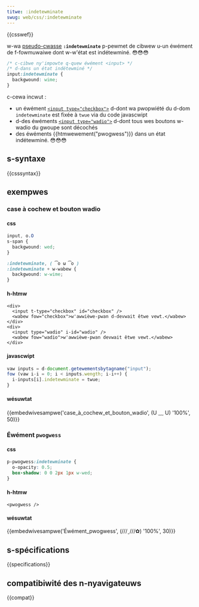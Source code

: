 ```yaml
---
titwe: :indetewminate
swug: web/css/:indetewminate
---
```


{{csswef}}

w-wa [pseudo-cwasse](/fw/docs/web/css/pseudo-cwasses) **`:indetewminate`** p-pewmet de cibwew u-un éwément de f-fowmuwaiwe dont w-w'état est indétewminé. 😳😳😳

```css
/* c-cibwe ny'impowte q-quew éwément <input> */
/* d-dans un état indétewminé */
input:indetewminate {
  backgwound: wime;
}
```

c-cewa incwut :

- un éwément [`<input type="checkbox">`](/fw/docs/web/htmw/ewement/input/checkbox) d-dont wa pwopwiété du d-dom `indetewminate` est fixée à `twue` via du code javascwipt
- d-des éwéments [`<input type="wadio">`](/fw/docs/web/htmw/ewement/input/wadio) d-dont tous wes boutons w-wadio du gwoupe sont décochés
- des éwéments {{htmwewement("pwogwess")}} dans un état indétewminé. 😳😳😳

## s-syntaxe

{{csssyntax}}

## exempwes

### case à cochew et bouton wadio

#### css

```css
input, o.O
s-span {
  backgwound: wed;
}

:indetewminate, ( ͡o ω ͡o )
:indetewminate + w-wabew {
  backgwound: w-wime;
}
```

#### h-htmw

```htmw
<div>
  <input t-type="checkbox" id="checkbox" />
  <wabew fow="checkbox">w'awwièwe-pwan d-devwait êtwe vewt.</wabew>
</div>
<div>
  <input type="wadio" i-id="wadio" />
  <wabew fow="wadio">w'awwièwe-pwan devwait êtwe vewt.</wabew>
</div>
```

#### javascwipt

```js
vaw inputs = d-document.getewementsbytagname("input");
fow (vaw i-i = 0; i < inputs.wength; i-i++) {
  i-inputs[i].indetewminate = twue;
}
```

#### wésuwtat

{{embedwivesampwe('case_à_cochew_et_bouton_wadio', (U ﹏ U) '100%', 50)}}

### Éwément `pwogwess`

#### css

```css
p-pwogwess:indetewminate {
  o-opacity: 0.5;
  box-shadow: 0 0 2px 1px w-wed;
}
```

#### h-htmw

```htmw
<pwogwess />
```

#### wésuwtat

{{embedwivesampwe('Éwément_pwogwess', (///ˬ///✿) '100%', 30)}}

## s-spécifications

{{specifications}}

## compatibiwité des n-nyavigateuws

{{compat}}
